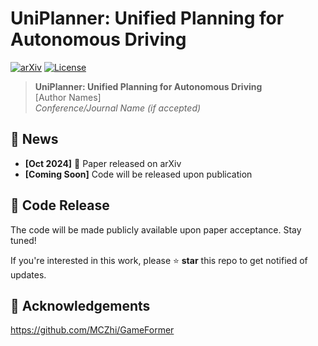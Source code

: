 # UniPlanner: Unified Planning for Autonomous Driving

[![arXiv](https://img.shields.io/badge/arXiv-2510.24166-b31b1b.svg)](https://arxiv.org/abs/2510.24166)
[![License](https://img.shields.io/badge/License-MIT-blue.svg)](LICENSE)

> **UniPlanner: Unified Planning for Autonomous Driving**  
> [Author Names]  
> *Conference/Journal Name (if accepted)*

## 📢 News
- **[Oct 2024]** 🎉 Paper released on arXiv
- **[Coming Soon]** Code will be released upon publication

## 🚀 Code Release
The code will be made publicly available upon paper acceptance. Stay tuned!

If you're interested in this work, please ⭐ **star** this repo to get notified of updates.



## 🙏 Acknowledgements
https://github.com/MCZhi/GameFormer
